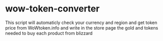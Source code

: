 # wow-token-converter

This script will automaticly check your currency and region and get token price from WoWtoken.info and write in the store page the gold and tokens needed to buy each product from blizzard
